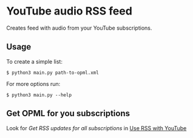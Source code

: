 # YouTube audio RSS feed

Creates feed with audio from your YouTube subscriptions.

## Usage

To create a simple list:

`$ python3 main.py path-to-opml.xml`

For more options run:

`$ python3 main.py --help`

## Get OPML for you subscriptions

Look for *Get RSS updates for all subscriptions* in [Use RSS with YouTube](https://support.google.com/youtube/answer/6224202)
